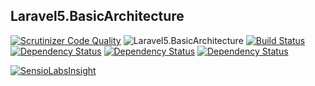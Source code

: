 ## Laravel5.BasicArchitecture

[![Scrutinizer Code Quality](http://img.shields.io/scrutinizer/g/ytake/Laravel5.BasicArchitecture.svg?style=flat)](https://scrutinizer-ci.com/g/ytake/Laravel5.BasicArchitecture/?branch=develop-basic)
![Laravel5.BasicArchitecture](http://img.shields.io/badge/ytake-Laravel5.BasicArchitecture-yellowgreen.svg?style=flat)
[![Build Status](https://travis-ci.org/ytake/Laravel5.BasicArchitecture.svg)](https://travis-ci.org/ytake/Laravel5.BasicArchitecture)  
[![Dependency Status](https://www.versioneye.com/user/projects/54b7d9e605064657eb0001e5/badge.svg?style=flat)](https://www.versioneye.com/user/projects/54b7d9e605064657eb0001e5)
[![Dependency Status](https://www.versioneye.com/user/projects/54b7d9e4050646ca5c0001dd/badge.svg?style=flat)](https://www.versioneye.com/user/projects/54b7d9e4050646ca5c0001dd)
[![Dependency Status](https://www.versioneye.com/user/projects/54b7da2405064657eb00023d/badge.svg?style=flat)](https://www.versioneye.com/user/projects/54b7da2405064657eb00023d)  

[![SensioLabsInsight](https://insight.sensiolabs.com/projects/d189ea77-de47-4869-8889-b7ac8ccd879a/big.png)](https://insight.sensiolabs.com/projects/d189ea77-de47-4869-8889-b7ac8ccd879a)
